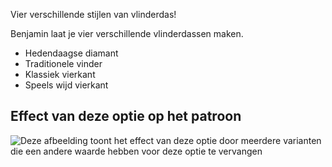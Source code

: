 Vier verschillende stijlen van vlinderdas!

Benjamin laat je vier verschillende vlinderdassen maken.

- Hedendaagse diamant
- Traditionele vinder
- Klassiek vierkant
- Speels wijd vierkant

## Effect van deze optie op het patroon

![Deze afbeelding toont het effect van deze optie door meerdere varianten die een andere waarde hebben voor deze optie te vervangen](benjamin_bowstyle_sample.svg "Effect van deze optie op het patroon")

